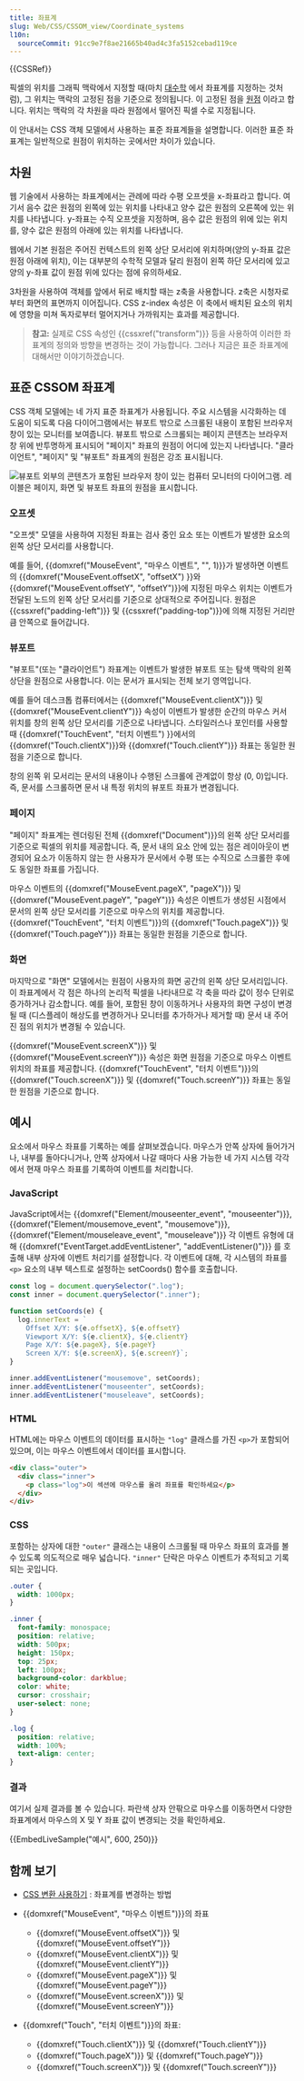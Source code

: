 ```yaml
---
title: 좌표계
slug: Web/CSS/CSSOM_view/Coordinate_systems
l10n:
  sourceCommit: 91cc9e7f8ae21665b40ad4c3fa5152cebad119ce
---
```


{{CSSRef}}

픽셀의 위치를 그래픽 맥락에서 지정할 때(마치 [대수학](https://en.wikipedia.org/wiki/Algebra) 에서 좌표계를 지정하는 것처럼), 그 위치는 맥락의 고정된 점을 기준으로 정의됩니다. 이 고정된 점을 [원점](<https://en.wikipedia.org/wiki/Origin_(mathematics)>) 이라고 합니다. 위치는 맥락의 각 차원을 따라 원점에서 떨어진 픽셀 수로 지정됩니다.

이 안내서는 CSS 객체 모델에서 사용하는 표준 좌표계들을 설명합니다. 이러한 표준 좌표계는 일반적으로 원점이 위치하는 곳에서만 차이가 있습니다.

## 차원

웹 기술에서 사용하는 좌표계에서는 관례에 따라 수평 오프셋을 x-좌표라고 합니다. 여기서 음수 값은 원점의 왼쪽에 있는 위치를 나타내고 양수 값은 원점의 오른쪽에 있는 위치를 나타냅니다. y-좌표는 수직 오프셋을 지정하며, 음수 값은 원점의 위에 있는 위치를, 양수 값은 원점의 아래에 있는 위치를 나타냅니다.

웹에서 기본 원점은 주어진 컨텍스트의 왼쪽 상단 모서리에 위치하며(양의 y-좌표 값은 원점 아래에 위치), 이는 대부분의 수학적 모델과 달리 원점이 왼쪽 하단 모서리에 있고 양의 y-좌표 값이 원점 위에 있다는 점에 유의하세요.

3차원을 사용하여 객체를 앞에서 뒤로 배치할 때는 z축을 사용합니다. z축은 시청자로부터 화면의 표면까지 이어집니다. CSS z-index 속성은 이 축에서 배치된 요소의 위치에 영향을 미쳐 독자로부터 멀어지거나 가까워지는 효과를 제공합니다.

> **참고:** 실제로 CSS 속성인 {{cssxref("transform")}} 등을 사용하여 이러한 좌표계의 정의와 방향을 변경하는 것이 가능합니다. 그러나 지금은 표준 좌표계에 대해서만 이야기하겠습니다.

## 표준 CSSOM 좌표계

CSS 객체 모델에는 네 가지 표준 좌표계가 사용됩니다. 주요 시스템을 시각화하는 데 도움이 되도록 다음 다이어그램에서는 뷰포트 밖으로 스크롤된 내용이 포함된 브라우저 창이 있는 모니터를 보여줍니다. 뷰포트 밖으로 스크롤되는 페이지 콘텐츠는 브라우저 창 위에 반투명하게 표시되어 "페이지" 좌표의 원점이 어디에 있는지 나타냅니다. "클라이언트", "페이지" 및 "뷰포트" 좌표계의 원점은 강조 표시됩니다.

![뷰포트 외부의 콘텐츠가 포함된 브라우저 창이 있는 컴퓨터 모니터의 다이어그램. 레이블은 페이지, 화면 및 뷰포트 좌표의 원점을 표시합니다.](css-coords.svg)

### 오프셋

"오프셋" 모델을 사용하여 지정된 좌표는 검사 중인 요소 또는 이벤트가 발생한 요소의 왼쪽 상단 모서리를 사용합니다.

예를 들어, {{domxref("MouseEvent", "마우스 이벤트", "", 1)}}가 발생하면 이벤트의 {{domxref("MouseEvent.offsetX", "offsetX") }}와 {{domxref("MouseEvent.offsetY", "offsetY")}}에 지정된 마우스 위치는 이벤트가 전달된 노드의 왼쪽 상단 모서리를 기준으로 상대적으로 주어집니다. 원점은 {{cssxref("padding-left")}} 및 {{cssxref("padding-top")}}에 의해 지정된 거리만큼 안쪽으로 들어갑니다.

### 뷰포트

"뷰포트"(또는 "클라이언트") 좌표계는 이벤트가 발생한 뷰포트 또는 탐색 맥락의 왼쪽 상단을 원점으로 사용합니다. 이는 문서가 표시되는 전체 보기 영역입니다.

예를 들어 데스크톱 컴퓨터에서는 {{domxref("MouseEvent.clientX")}} 및 {{domxref("MouseEvent.clientY")}} 속성이 이벤트가 발생한 순간의 마우스 커서 위치를 창의 왼쪽 상단 모서리를 기준으로 나타냅니다.
스타일러스나 포인터를 사용할 때 {{domxref("TouchEvent", "터치 이벤트") }}에서의{{domxref("Touch.clientX")}}와 {{domxref("Touch.clientY")}} 좌표는 동일한 원점을 기준으로 합니다.

창의 왼쪽 위 모서리는 문서의 내용이나 수행된 스크롤에 관계없이 항상 (0, 0)입니다. 즉, 문서를 스크롤하면 문서 내 특정 위치의 뷰포트 좌표가 변경됩니다.

### 페이지

"페이지" 좌표계는 렌더링된 전체 {{domxref("Document")}}의 왼쪽 상단 모서리를 기준으로 픽셀의 위치를 제공합니다. 즉, 문서 내의 요소 안에 있는 점은 레이아웃이 변경되어 요소가 이동하지 않는 한 사용자가 문서에서 수평 또는 수직으로 스크롤한 후에도 동일한 좌표를 가집니다.

마우스 이벤트의 {{domxref("MouseEvent.pageX", "pageX")}} 및 {{domxref("MouseEvent.pageY", "pageY")}} 속성은 이벤트가 생성된 시점에서 문서의 왼쪽 상단 모서리를 기준으로 마우스의 위치를 제공합니다. {{domxref("TouchEvent", "터치 이벤트")}}의 {{domxref("Touch.pageX")}} 및 {{domxref("Touch.pageY")}} 좌표는 동일한 원점을 기준으로 합니다.

### 화면

마지막으로 "화면" 모델에서는 원점이 사용자의 화면 공간의 왼쪽 상단 모서리입니다. 이 좌표계에서 각 점은 하나의 논리적 픽셀을 나타내므로 각 축을 따라 값이 정수 단위로 증가하거나 감소합니다. 예를 들어, 포함된 창이 이동하거나 사용자의 화면 구성이 변경될 때 (디스플레이 해상도를 변경하거나 모니터를 추가하거나 제거할 때) 문서 내 주어진 점의 위치가 변경될 수 있습니다.

{{domxref("MouseEvent.screenX")}} 및 {{domxref("MouseEvent.screenY")}} 속성은 화면 원점을 기준으로 마우스 이벤트 위치의 좌표를 제공합니다. {{domxref("TouchEvent", "터치 이벤트")}}의 {{domxref("Touch.screenX")}} 및 {{domxref("Touch.screenY")}} 좌표는 동일한 원점을 기준으로 합니다.

## 예시

요소에서 마우스 좌표를 기록하는 예를 살펴보겠습니다.
마우스가 안쪽 상자에 들어가거나, 내부를 돌아다니거나, 안쪽 상자에서 나갈 때마다 사용 가능한 네 가지 시스템 각각에서 현재 마우스 좌표를 기록하여 이벤트를 처리합니다.

### JavaScript

JavaScript에서는 {{domxref("Element/mouseenter_event", "mouseenter")}}, {{domxref("Element/mousemove_event", "mousemove")}}, {{domxref("Element/mouseleave_event", "mouseleave")}} 각 이벤트 유형에 대해 {{domxref("EventTarget.addEventListener", "addEventListener()")}} 를 호출해 내부 상자에 이벤트 처리기를 설정합니다.
각 이벤트에 대해, 각 시스템의 좌표를 `<p>` 요소의 내부 텍스트로 설정하는 setCoords() 함수를 호출합니다.

```js
const log = document.querySelector(".log");
const inner = document.querySelector(".inner");

function setCoords(e) {
  log.innerText = `
    Offset X/Y: ${e.offsetX}, ${e.offsetY}
    Viewport X/Y: ${e.clientX}, ${e.clientY}
    Page X/Y: ${e.pageX}, ${e.pageY}
    Screen X/Y: ${e.screenX}, ${e.screenY}`;
}

inner.addEventListener("mousemove", setCoords);
inner.addEventListener("mouseenter", setCoords);
inner.addEventListener("mouseleave", setCoords);
```

### HTML

HTML에는 마우스 이벤트의 데이터를 표시하는 `"log"` 클래스를 가진 `<p>`가 포함되어 있으며, 이는 마우스 이벤트에서 데이터를 표시합니다.

```html
<div class="outer">
  <div class="inner">
    <p class="log">이 섹션에 마우스를 올려 좌표를 확인하세요</p>
  </div>
</div>
```

### CSS

포함하는 상자에 대한 `"outer"` 클래스는 내용이 스크롤될 때 마우스 좌표의 효과를 볼 수 있도록 의도적으로 매우 넓습니다. `"inner"` 단락은 마우스 이벤트가 추적되고 기록되는 곳입니다.

```css
.outer {
  width: 1000px;
}

.inner {
  font-family: monospace;
  position: relative;
  width: 500px;
  height: 150px;
  top: 25px;
  left: 100px;
  background-color: darkblue;
  color: white;
  cursor: crosshair;
  user-select: none;
}

.log {
  position: relative;
  width: 100%;
  text-align: center;
}
```

### 결과

여기서 실제 결과를 볼 수 있습니다. 파란색 상자 안팎으로 마우스를 이동하면서 다양한 좌표계에서 마우스의 X 및 Y 좌표 값이 변경되는 것을 확인하세요.

{{EmbedLiveSample("예시", 600, 250)}}

## 함께 보기

- [CSS 변환 사용하기](/ko/docs/Web/CSS/CSS_transforms/Using_CSS_transforms) : 좌표계를 변경하는 방법
- {{domxref("MouseEvent", "마우스 이벤트")}}의 좌표

  - {{domxref("MouseEvent.offsetX")}} 및 {{domxref("MouseEvent.offsetY")}}
  - {{domxref("MouseEvent.clientX")}} 및 {{domxref("MouseEvent.clientY")}}
  - {{domxref("MouseEvent.pageX")}} 및 {{domxref("MouseEvent.pageY")}}
  - {{domxref("MouseEvent.screenX")}} 및 {{domxref("MouseEvent.screenY")}}

- {{domxref("Touch", "터치 이벤트")}}의 좌표:

  - {{domxref("Touch.clientX")}} 및 {{domxref("Touch.clientY")}}
  - {{domxref("Touch.pageX")}} 및 {{domxref("Touch.pageY")}}
  - {{domxref("Touch.screenX")}} 및 {{domxref("Touch.screenY")}}
